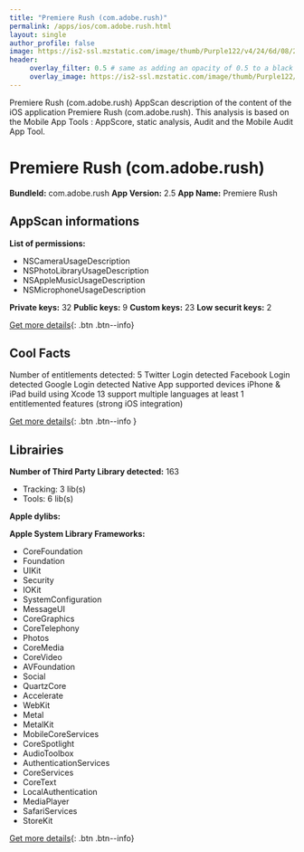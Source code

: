 ```yaml
---
title: "Premiere Rush (com.adobe.rush)"
permalink: /apps/ios/com.adobe.rush.html
layout: single
author_profile: false
image: https://is2-ssl.mzstatic.com/image/thumb/Purple122/v4/24/6d/08/246d08d4-a62e-a21d-069a-62327139d364/AppIcon-1x_U007emarketing-0-7-0-85-220.png/512x512bb.jpg
header: 
     overlay_filter: 0.5 # same as adding an opacity of 0.5 to a black background
     overlay_image: https://is2-ssl.mzstatic.com/image/thumb/Purple122/v4/24/6d/08/246d08d4-a62e-a21d-069a-62327139d364/AppIcon-1x_U007emarketing-0-7-0-85-220.png/512x512bb.jpg
---
```

Premiere Rush (com.adobe.rush) AppScan description of the content of the iOS application Premiere Rush (com.adobe.rush). This analysis is based on the Mobile App Tools : AppScore, static analysis, Audit and the Mobile Audit App Tool.

# Premiere Rush (com.adobe.rush)

**BundleId:** com.adobe.rush
**App Version:** 2.5
**App Name:** Premiere Rush


## AppScan informations 

**List of permissions:** 
- NSCameraUsageDescription
- NSPhotoLibraryUsageDescription
- NSAppleMusicUsageDescription
- NSMicrophoneUsageDescription
  
  
**Private keys:** 32
**Public keys:** 9
**Custom keys:** 23
**Low securit keys:** 2
  
[Get more details](/pricing.html){: .btn .btn--info}

## Cool Facts

Number of entitlements detected: 5
Twitter Login detected
Facebook Login detected
Google Login detected
Native App
supported devices iPhone & iPad
build using Xcode 13
support multiple languages
at least 1 entitlemented features (strong iOS integration)
  
[Get more details](/pricing.html){: .btn .btn--info }

## Librairies 
**Number of Third Party Library detected:** 163
- Tracking: 3 lib(s)
- Tools: 6 lib(s)


**Apple dylibs:**


**Apple System Library Frameworks:**
- CoreFoundation
- Foundation
- UIKit
- Security
- IOKit
- SystemConfiguration
- MessageUI
- CoreGraphics
- CoreTelephony
- Photos
- CoreMedia
- CoreVideo
- AVFoundation
- Social
- QuartzCore
- Accelerate
- WebKit
- Metal
- MetalKit
- MobileCoreServices
- CoreSpotlight
- AudioToolbox
- AuthenticationServices
- CoreServices
- CoreText
- LocalAuthentication
- MediaPlayer
- SafariServices
- StoreKit


  
[Get more details](/pricing.html){: .btn .btn--info}

